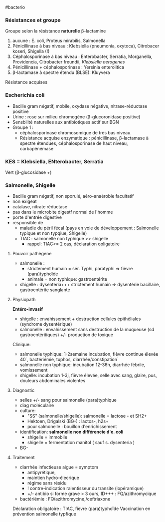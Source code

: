 #bacterio
### Résistances et groupe

Groupe selon la résistance **naturelle** β-lactamine

1.  aucune : E. coli, Proteus mirabilis, Salmonella
2.  Pénicillinase à bas niveau : Klebsiella (pneumonia, oxytoca),
    Citrobacer koseri, Shigella (!)
3.  Céphalosporinase à bas niveau : Enterobacter, Serratia, Morganella,
    Providencia, Citrobacter freundii, *Klebsiella aerogenes*
4.  Pénicillinase + céphalosporinase : Yersinia enterolitica
5.  β-lactamase à spectre étendu (BLSE): Kluyvera

Résistance acquises

### Escherichia coli

-   Bacille gram négatif, mobile, oxydase négative, nitrase-réductase
    positive
-   Urine : rose sur milieu chromogène (β-glucoronidase positive)
-   Sensbilité naturelles aux antibiotiques actif sur BGN
-   Groupe 1 :
    -   céphalosporinase chromosomique de très bas niveau.
    -   Résistance acquise enzymatique : pénicillinase, β-lactamase à
        spectre étendues, céphalosporinase de haut niveau, carbapénémase

### KES = Klebsiella, ENterobacter, Serratia

Vert (β-glucosidase +)

### Salmonelle, Shigelle

-   Bacille gram négatif, non sporulé, aéro-anaérobie facultatif
-   non exigeat
-   catalase, nitrate réductase
-   pas dans le microbite digestf normal de l\'homme
-   porte d\'entrée digestive
-   responsible de
    -   maladie du péril fécal (pays en voie de développement :
        Salmonelle typique et non typqiue, Shigelle)
    -   TIAC : salmonelle non typhique \>\> shigelle
        -   rappel: TIAC\>= 2 cas, déclaration opligatoire

1.  Pouvoir pathègene

    -   salmonelle :
        -   strictement humain = sér. Typhi, paratyphi =\> fièvre
            (para)typhoïde
        -   animale = non typhique: gastroentérite
    -   shigelle : dysenteria+++ strictement humain =\> dysentérie
        bacillaire, gastroentérite sanglante

2.  Physiopath

    **Entéro-invasif**

    -   shigelle : envahissement + destruction cellules épithéliales
        (syndrome dysentérique)
    -   salmonelle : envahissement sans destruction de la muqueuse (sd
        gastroentéritiques) +/- production de toxique

    Clinique:

    -   salmonelle typhique: 1-2semaine incubation, fièvre continue
        élevée 40\`, bactériémie, tuphos, diarrhée/constipation\`
    -   salmonelle non typhique: incubation 12-36h, diarrhée fébrile,
        vomissement
    -   shigelle: incubation 1-3j, fièvre élevée, selle avec sang,
        glaire, pus, douleurs abdominales violentes

3.  Diagnostic

    -   selles +/- sang pour salmonelle (para)typhique
    -   diag moléculaire
    -   culture:
        -   \"SS\" (salmonelle/shigelle): salmonelle = lactose - et SH2+
        -   Hektoen, Drigalski (BG-) : lactos-, h2s+
        -   pour salmonelle : bouillon d\'enrichissement
    -   identification: **salmonelle non différencie d\'e. coli**
        -   shigelle = immobile
        -   shigelle = fermentation manitol ( sauf s. dysenteria )
    -   BG-

4.  Traitement

    -   diarrhée infectieuse aigue = symptom
        -   antipyrétique,
        -   maintien hydro-élecrique
        -   régime sans résidu
        -   ! contre-indication ralentisseur du transite (lopéramique)
        -   +/- antibio si forme grave \> 3 ours, ID+++ :
            FQ/azithromycique
    -   bactériémie : FQ/azithromycine,/ceftriaxone

    Déclaration obligatoire : TIAC, fièvre (para)typhoïde Vaccination en
    prévention salmonelle typfique